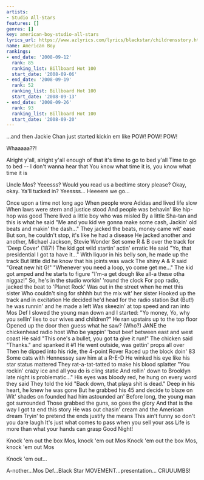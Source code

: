 ```yaml
---
artists:
- Studio All-Stars
features: []
genres: []
key: american-boy-studio-all-stars
lyrics_url: https://www.azlyrics.com/lyrics/blackstar/childrensstory.html
name: American Boy
rankings:
- end_date: '2008-09-12'
  rank: 85
  ranking_list: Billboard Hot 100
  start_date: '2008-09-06'
- end_date: '2008-09-19'
  rank: 52
  ranking_list: Billboard Hot 100
  start_date: '2008-09-13'
- end_date: '2008-09-26'
  rank: 93
  ranking_list: Billboard Hot 100
  start_date: '2008-09-20'
---
```


 ...and then Jackie Chan just started kickin em like POW! POW! POW!

 Whaaaaa??!  


Alright y'all, alright y'all enough of that
it's time to go to bed y'all
Time to go to bed -- I don't wanna hear that
You know what time it is, you know what time it is

 Uncle Mos?
 Yeeesss?
 Would you read us a bedtime story please?
 Okay, okay. Ya'll tucked in?
 Yeessss...
 Heeeere we go...

Once upon a time not long ago 
When people wore Adidas and lived life slow
When laws were stern and justice stood
And people was behavin' like hip-hop was good
There lived a little boy who was misled
By a little Sha-tan and this is what he said
"Me and you kid we gonna make some cash,
Jackin' old beats and makin' the dash..."
They jacked the beats, money came wit' ease
But son, he couldn't stop, it's like he had a disease
He jacked another and another, Michael Jackson, Stevie Wonder
Set some R & B over the track for 'Deep Cover' (187!)
The kid got wild startin' actin' erratic
He said "Yo, that presidential I got ta have it..."
With liquor in his belly son, he made up the track
But little did he know that his joints was wack
The shiny A & R said "Great new hit G!"
"Whenever you need a loop, yo come get me..."
The kid got amped and he starts to figure
"I'm-a get dough like all-a these otha niggaz!"
So, he's in the studio workin' 'round the clock
For pop radio, jacked the beat to 'Planet Rock'
Was out in the street when he met this sister
Who couldn't sing for shhhh but the mix wit' her sister
Hooked up the track and in excitation
He decided he'd head for the radio station
But (But!) he was runnin' and he made a left
Was skeezin' at top speed and ran into Mos Def
I slowed the young man down and I started: "Yo money,
Yo, why you sellin' lies to our wives and children?"
He ran upstairs up to the top floor
Opened up the door then guess what he saw? (Who?)
JANE the chickenhead radio host 
Who be yappin' 'bout beef between east and west coast
He said "This one's a bullet, you got ta give it run!"
The chicken said "Thanks." and spanked it #1
He went outside, was gettin' props all over
Then he dipped into his ride, the 4-point Rover
Raced up the block doin' 83
Some cats with Hennessey saw him at a R-E-D
He winked his eye like his star status mattered
They rat-a-tat-tatted to make his blood splatter
"You rockin' crazy ice and all you do is cling static
And rollin' down to Brooklyn late night is problematic..."
His eyes was bloody red, he hung on every word they said
They told the kid "Back down, that playa shit is dead."
Deep in his heart, he knew he was gone
But he grabbed his 45 and decide to blaze on
Wit' shades on founded had him astounded an'
Before long, the young man got surrounded
Those grabbed the guns, so goes the glory
And that is the way I got ta end this story
He was out chasin' cream and the American dream
Tryin' to pretend the ends justify the means
This ain't funny so don't you dare laugh
It's just what comes to pass when you sell your ass
Life is more than what your hands can grasp
Good Night!


Knock 'em out the box Mos, knock 'em out Mos
Knock 'em out the box Mos, knock 'em out Mos 

Knock 'em out...

A-nother...Mos Def...Black Star MOVEMENT...presentation... CRUUUMBS!



